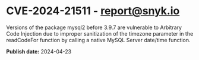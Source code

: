 # CVE-2024-21511 - report@snyk.io

Versions of the package mysql2 before 3.9.7 are vulnerable to Arbitrary Code Injection due to improper sanitization of the timezone parameter in the readCodeFor function by calling a native MySQL Server date/time function.

**Publish date:** 2024-04-23
